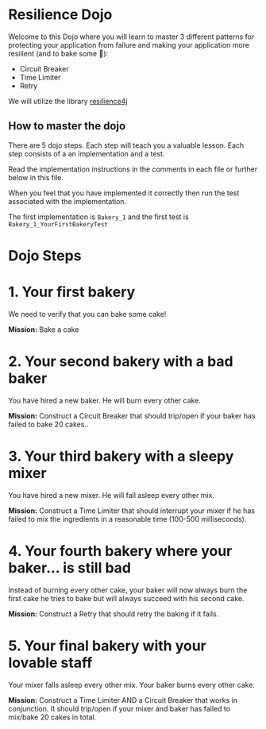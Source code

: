 # Resilience Dojo

Welcome to this Dojo where you will learn to master 3 different patterns for protecting your application from failure and making your application more resilient (and to bake some :cake:):

* Circuit Breaker
* Time Limiter
* Retry

We will utilize the library [resilience4j](https://github.com/resilience4j/resilience4j)

## How to master the dojo

There are 5 dojo steps. Each step will teach you a valuable lesson. Each step consists of a an implementation and a test.

Read the implementation instructions in the comments in each file or further below in this file.

When you feel that you have implemented it correctly then run the test associated with the implementation.

The first implementation is `Bakery_1` and the first test is `Bakery_1_YourFirstBakeryTest`

# Dojo Steps

# 1. Your first bakery

We need to verify that you can bake some cake!

**Mission:** Bake a cake

# 2. Your second bakery with a bad baker

You have hired a new baker. He will burn every other cake.

**Mission:** Construct a Circuit Breaker that should trip/open if your baker has failed to bake 20 cakes..


# 3. Your third bakery with a sleepy mixer

You have hired a new mixer. He will fall asleep every other mix.

**Mission:** Construct a Time Limiter that should interrupt your mixer if he has failed to mix the ingredients in a reasonable time (100-500 milliseconds).

# 4. Your fourth bakery where your baker... is still bad

Instead of burning every other cake, your baker will now always burn the first cake he tries to bake but will always succeed with his second cake.

**Mission:** Construct a Retry that should retry the baking if it fails.

# 5. Your final bakery with your lovable staff

Your mixer falls asleep every other mix. Your baker burns every other cake.

**Mission:** Construct a Time Limiter AND a Circuit Breaker that works in conjunction. It should trip/open if your mixer and baker has failed to mix/bake 20 cakes in total.